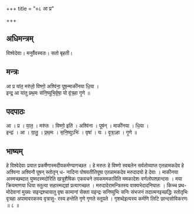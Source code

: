 +++
title = "०८ आ प्र"

+++
## अधिमन्त्रम्
विश्वेदेवाः। मनुर्वैवस्वतः। सतो बृहती।

## मन्त्रः
आ प्र या॑त॒ मरु॑तो॒ विष्णो॒ अश्वि॑ना॒ पूष॒न्माकी॑नया धि॒या ।  
इन्द्र॒ आ या॑तु प्रथ॒मः स॑नि॒ष्युभि॒र्वृषा॒ यो वृ॑त्र॒हा गृ॒णे ॥

## पदपाठः
आ । प्र । या॒त॒ । मरु॑तः । विष्णो॒ इति॑ । अश्वि॑ना । पूष॑न् । माकी॑नया । धि॒या ।  
इन्द्रः॑ । आ । या॒तु॒ । प्र॒थ॒मः । स॒नि॒ष्युऽभिः॑ । वृषा॑ । यः । वृ॒त्र॒ऽहा । गृ॒णे ॥

## भाष्यम्
हे विश्वेदेवाः प्रयात प्रकर्षेणास्मदीयकर्मण्यागच्छत । हे मरुतः हे विष्णो स्वबलेन सर्वतोव्याप्त एतन्नामकदेव हे अश्विना अश्विनौ पूषन् स्तोतृन् ध- नादिना पोषयतीतिपूषा एतन्नामकदेव मरुदादयो हे देवाः । माकीनया अस्मच्छब्दात् युष्मदस्मदोरिति खत्रूशैषिकः एकवचने तवकममकाविति ममकादेशः वर्णलोपश्छान्दसः । मया क्रियमाणया धिया स्तुत्या सहास्मद्यज्ञं प्रत्यागच्छत । मरुदादेरामन्त्रितस्य वाक्यभेदादनिघातः । किच्च प्रथ- मोदेवानां मुख्यः सइन्द्रश्चायातु वृषा कामानां सेक्ता यइन्द्रः सनिष्युभिः सनिः संभजनं तदात्मनइच्छद्धिः स्तोतृभिः वृत्रहा अपामावरकस्य वृत्रासु- रस्य हन्तेति गृणे गृणते स्तूयते । गृशब्देइत्यस्य कर्मणि लिटि छान्दसोविकरणः ॥ ८ ॥